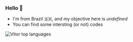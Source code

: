 ### Hello 👋

* I'm from Brazil 🇧🇷, and my objective here is *undefined*
* You can find some intersting (or not) codes

![Vitor top languages](https://github-readme-stats.vercel.app/api/top-langs/?username=vitorsoratto&show_icons=true&theme=tokyonight)

<!--

Here are some ideas to get you started:

- 🔭 I’m currently working on ...
- 🌱 I’m currently learning ...
- 👯 I’m looking to collaborate on ...
- 🤔 I’m looking for help with ...
- 💬 Ask me about ...
- 📫 How to reach me: ...
- 😄 Pronouns: ...
- ⚡ Fun fact: ...
-->
